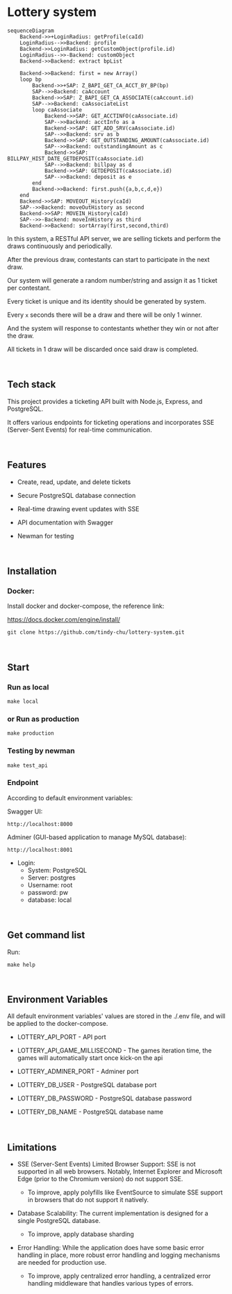 # Lottery system

```mermaid
sequenceDiagram
    Backend->>+LoginRadius: getProfile(caId)
    LoginRadius-->>Backend: profile
    Backend->>LoginRadius: getCustomObject(profile.id)
    LoginRadius-->>-Backend: customObject
    Backend->>Backend: extract bpList

    Backend->>Backend: first = new Array()
    loop bp
        Backend->>+SAP: Z_BAPI_GET_CA_ACCT_BY_BP(bp)
        SAP-->>Backend: caAccount
        Backend->>SAP: Z_BAPI_GET_CA_ASSOCIATE(caAccount.id)
        SAP-->>Backend: caAssociateList
        loop caAssociate
            Backend->>SAP: GET_ACCTINFO(caAssociate.id)
            SAP-->>Backend: acctInfo as a
            Backend->>SAP: GET_ADD_SRV(caAssociate.id)
            SAP-->>Backend: srv as b
            Backend->>SAP: GET_OUTSTANDING_AMOUNT(caAssociate.id)
            SAP-->>Backend: outstandingAmount as c
            Backend->>SAP: BILLPAY_HIST_DATE_GETDEPOSIT(caAssociate.id)
            SAP-->>Backend: billpay as d
            Backend->>SAP: GETDEPOSIT(caAssociate.id)
            SAP-->>Backend: deposit as e
        end
        Backend->>Backend: first.push({a,b,c,d,e})
    end
    Backend->>SAP: MOVEOUT_History(caId)
    SAP-->>Backend: moveOutHistory as second
    Backend->>SAP: MOVEIN_History(caId)
    SAP-->>-Backend: moveInHistory as third
    Backend->>Backend: sortArray(first,second,third)
```

In this system, a RESTful API server, we are selling tickets and perform the draws continuously and periodically.

After the previous draw, contestants can start to participate in the next draw.

Our system will generate a random number/string and assign it as 1 ticket per contestant.

Every ticket is unique and its identity should be generated by system.

Every `x` seconds there will be a draw and there will be only 1 winner.

And the system will response to contestants whether they win or not after the draw.

All tickets in 1 draw will be discarded once said draw is completed.

<br>

## Tech stack

This project provides a ticketing API built with Node.js, Express, and PostgreSQL.

It offers various endpoints for ticketing operations and incorporates SSE (Server-Sent Events) for real-time communication.

<br>

## Features

- Create, read, update, and delete tickets

- Secure PostgreSQL database connection

- Real-time drawing event updates with SSE

- API documentation with Swagger

- Newman for testing

<br>

## Installation

### Docker:

Install docker and docker-compose, the reference link:

https://docs.docker.com/engine/install/

```
git clone https://github.com/tindy-chu/lottery-system.git
```

<br>

## Start

### Run as local

```
make local
```

### or Run as production

```
make production
```

### Testing by newman

```
make test_api
```

### Endpoint

According to default environment variables:

Swagger UI:

```
http://localhost:8000
```

Adminer (GUI-based application to manage MySQL database):

```
http://localhost:8001
```

- Login:
  - System: PostgreSQL
  - Server: postgres
  - Username: root
  - password: pw
  - database: local

<br>

## Get command list

Run:

```
make help
```

<br>

## Environment Variables

All default environment variables' values are stored in the ./.env file,
and will be applied to the docker-compose.

- LOTTERY_API_PORT - API port

- LOTTERY_API_GAME_MILLISECOND - The games iteration time, the games will automatically start once kick-on the api

- LOTTERY_ADMINER_PORT - Adminer port

- LOTTERY_DB_USER - PostgreSQL database port

- LOTTERY_DB_PASSWORD - PostgreSQL database password

- LOTTERY_DB_NAME - PostgreSQL database name

<br>

## Limitations

- SSE (Server-Sent Events) Limited Browser Support: SSE is not supported in all web browsers. Notably, Internet Explorer and Microsoft Edge (prior to the Chromium version) do not support SSE.

  - To improve, apply polyfills like EventSource to simulate SSE support in browsers that do not support it natively.

- Database Scalability: The current implementation is designed for a single PostgreSQL database.

  - To improve, apply database sharding

- Error Handling: While the application does have some basic error handling in place, more robust error handling and logging mechanisms are needed for production use.

  - To improve, apply centralized error handling, a centralized error handling middleware that handles various types of errors.
